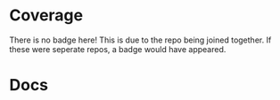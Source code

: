 # Coverage
 
There is no badge here! This is due to the repo being joined together. If these were seperate repos, a badge would have appeared.

# Docs